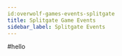 ```yaml
---
id:overwolf-games-events-splitgate
title: Splitgate Game Events
sidebar_label: Splitgate Events
---
```


#hello